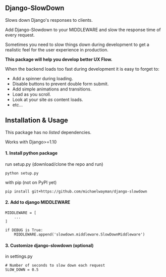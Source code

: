 ## Django-SlowDown

Slows down Django's responses to clients.

Add Django-Slowdown to your MIDDLEWARE and slow the response time of every request.

Sometimes you need to slow things down during development to get a realistic feel for the user experience in production.

**This package will help you develop better UX Flow.**

When the backend loads too fast during development it is easy to forget to:

 - Add a spinner during loading.
 - Disable buttons to prevent double form submit.
 - Add simple animations and transitions.
 - Load as you scroll.
 - Look at your site *as* content loads.
 - etc...

## Installation & Usage

This package has no *listed* dependencies.

Works with Django>=1.10

#### 1. Install python package

run setup.py (download/clone the repo and run)

```
python setup.py
```

with pip (not on PyPI yet)

```
pip install git+https://github.com/michaelwayman/django-slowdown
```


#### 2. Add to django MIDDLEWARE

```
MIDDLEWARE = [
    ...
]

if DEBUG is True:
    MIDDLEWARE.append('slowdown.middleware.SlowDownMiddleware')
```

#### 3. Customize django-slowdown (optional)

in settings.py

```
# Number of seconds to slow down each request
SLOW_DOWN = 0.5
```



